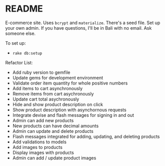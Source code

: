 # README

E-commerce site. Uses `bcrypt` and `materialize`. There's a seed file. Set up your own admin. If you have questions, I'll be in Bali with no email. Ask someone else.

To set up:

* `rake db:setup`

Refactor List:
* Add ruby version to gemfile
* Update gems for development environment
* Validate order item quantity for whole positive numbers
* Add items to cart asynchronously
* Remove items from cart asychronously
* Update cart total asychronously
* Hide and show product description on click
* Show product description with asynchornous requests
* Integrate devise and flash messages for signing in and out
* Admin can add new products
* New products can have decimal amounts
* Admin can update and delete products
* Flash messages integrated for adding, updating, and deleting products
* Add validations to models
* Add images to products
* Display images with products
* Admin can add / update product images